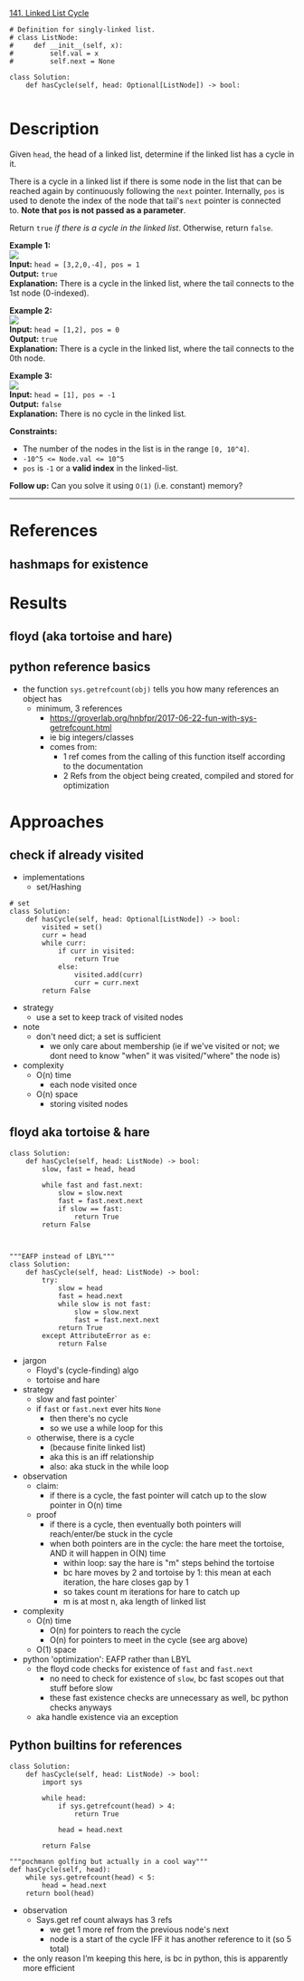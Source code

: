 [141. Linked List Cycle](https://leetcode.com/problems/linked-list-cycle/)

```
# Definition for singly-linked list.
# class ListNode:
#     def __init__(self, x):
#         self.val = x
#         self.next = None

class Solution:
    def hasCycle(self, head: Optional[ListNode]) -> bool:
        
```

# Description
Given `head`, the head of a linked list, determine if the linked list has a cycle in it.

There is a cycle in a linked list if there is some node in the list that can be reached again by continuously following the `next` pointer. Internally, `pos` is used to denote the index of the node that tail's `next` pointer is connected to. **Note that `pos` is not passed as a parameter**.

Return `true` _if there is a cycle in the linked list_. Otherwise, return `false`.

**Example 1:**  
![](../!assets/attachments/Pasted%20image%2020240224215828.png)  
**Input:** `head = [3,2,0,-4], pos = 1`  
**Output:** `true`  
**Explanation:** There is a cycle in the linked list, where the tail connects to the 1st node (0-indexed).  

**Example 2:**  
![](../!assets/attachments/Pasted%20image%2020240224215833.png)  
**Input:** `head = [1,2], pos = 0`  
**Output:** `true`  
**Explanation:** There is a cycle in the linked list, where the tail connects to the 0th node.  

**Example 3:**  
![](../!assets/attachments/Pasted%20image%2020240224215848.png)  
**Input:** `head = [1], pos = -1`  
**Output:** `false`  
**Explanation:** There is no cycle in the linked list.  

**Constraints:**
- The number of the nodes in the list is in the range `[0, 10^4]`.
- `-10^5 <= Node.val <= 10^5`
- `pos` is `-1` or a **valid index** in the linked-list.

**Follow up:** Can you solve it using `O(1)` (i.e. constant) memory?

---

# References
## hashmaps for existence


# Results

## floyd (aka tortoise and hare)


## python reference basics

- the function `sys.getrefcount(obj)` tells you how many references an object has
	- minimum, 3 references 
		- https://groverlab.org/hnbfpr/2017-06-22-fun-with-sys-getrefcount.html
		- ie big integers/classes
		- comes from:
			- 1 ref comes from the calling of this function itself according to the documentation
			- 2 Refs from the object being created, compiled and stored for optimization



# Approaches
## check if already visited
- implementations
	- set/Hashing
```
# set
class Solution:
    def hasCycle(self, head: Optional[ListNode]) -> bool:
	    visited = set()
	    curr = head
	    while curr:
		    if curr in visited:
			    return True
			else:
				visited.add(curr)
				curr = curr.next
		return False		    
```

- strategy
	- use a set to keep track of visited nodes
- note
	- don't need dict; a set is sufficient
		- we only care about membership (ie if we've visited or not; we dont need to know "when" it was visited/"where" the node is)
- complexity
	- O(n) time
		- each node visited once
	- O(n) space
		- storing visited nodes


## floyd aka tortoise & hare
```
class Solution:
    def hasCycle(self, head: ListNode) -> bool:
        slow, fast = head, head

        while fast and fast.next:
            slow = slow.next
            fast = fast.next.next
            if slow == fast:
                return True
        return False



"""EAFP instead of LBYL"""
class Solution:
    def hasCycle(self, head: ListNode) -> bool:
	    try:
		    slow = head
		    fast = head.next
			while slow is not fast:
				slow = slow.next
				fast = fast.next.next
			return True
		except AttributeError as e:
			return False
```

- jargon
	- Floyd's (cycle-finding) algo
	- tortoise and hare
- strategy
	- slow and fast pointer`
	- if `fast` or `fast.next` ever hits `None`
		- then there's no cycle
		- so we use a while loop for this
	- otherwise, there is a cycle
		- (because finite linked list)
		- aka this is an iff relationship
		- also: aka stuck in the while loop
- observation
	- claim: 
		- if there is a cycle, the fast pointer will catch up to the slow pointer in O(n) time
	- proof
		- if there is a cycle, then eventually both pointers will reach/enter/be stuck in the cycle
		- when both pointers are in the cycle: the hare meet the tortoise, AND it will happen in O(N) time
			- within loop: say the hare is "m" steps behind the tortoise
			- bc hare moves by 2 and tortoise by 1: this mean at each iteration, the hare closes gap by 1
			- so takes count m iterations for hare to catch up
			- m is at most n, aka length of linked list
- complexity
	- O(n) time
		- O(n) for pointers to reach the cycle
		- O(n) for pointers to meet in the cycle (see arg above)
	- O(1) space
- python 'optimization': EAFP rather than LBYL
	- the floyd code checks for existence of `fast` and `fast.next`
		- no need to check for existence of `slow`, bc fast scopes out that stuff before slow
		- these fast existence checks are unnecessary as well, bc python checks anyways
	- aka handle existence via an exception



## Python builtins for references
```
class Solution:
    def hasCycle(self, head: ListNode) -> bool:
	    import sys

	    while head:
		    if sys.getrefcount(head) > 4:
			    return True

		    head = head.next

	    return False

"""pochmann golfing but actually in a cool way"""
def hasCycle(self, head):
    while sys.getrefcount(head) < 5:
        head = head.next
    return bool(head)
```
- observation
	- Says.get ref count always has 3 refs
		- we get 1 more ref from the previous node's next
		- node is a start of the cycle IFF it has another reference to it (so 5 total)
- the only reason I’m keeping this here, is bc in python, this is apparently more efficient
